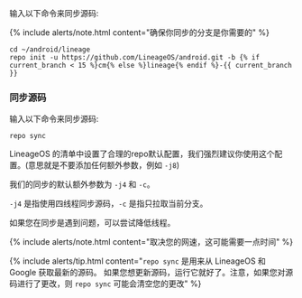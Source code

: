 输入以下命令来同步源码:

{% include alerts/note.html content="确保你同步的分支是你需要的" %}

```
cd ~/android/lineage
repo init -u https://github.com/LineageOS/android.git -b {% if current_branch < 15 %}cm{% else %}lineage{% endif %}-{{ current_branch }}
```

### 同步源码

输入以下命令来同步源码:

```
repo sync
```

LineageOS 的清单中设置了合理的repo默认配置，我们强烈建议你使用这个配置。(意思就是不要添加任何额外参数，例如 `-j8`)

我们的同步的默认额外参数为 `-j4` 和 `-c`。

`-j4` 是指使用四线程同步源码，`-c` 是指只拉取当前分支。

如果您在同步是遇到问题，可以尝试降低线程。

{% include alerts/note.html content="取决您的网速，这可能需要一点时间" %}

{% include alerts/tip.html content="`repo sync` 是用来从 LineageOS 和 Google 获取最新的源码。
如果您想更新源码，运行它就好了。注意，如果您对源码进行了更改，则 `repo sync` 可能会清空您的更改" %}